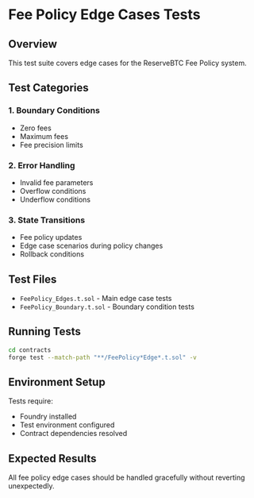 # Fee Policy Edge Cases Tests

## Overview
This test suite covers edge cases for the ReserveBTC Fee Policy system.

## Test Categories

### 1. Boundary Conditions
- Zero fees
- Maximum fees
- Fee precision limits

### 2. Error Handling
- Invalid fee parameters
- Overflow conditions
- Underflow conditions

### 3. State Transitions
- Fee policy updates
- Edge case scenarios during policy changes
- Rollback conditions

## Test Files
- `FeePolicy_Edges.t.sol` - Main edge case tests
- `FeePolicy_Boundary.t.sol` - Boundary condition tests

## Running Tests
```bash
cd contracts
forge test --match-path "**/FeePolicy*Edge*.t.sol" -v
```

## Environment Setup
Tests require:
- Foundry installed
- Test environment configured
- Contract dependencies resolved

## Expected Results
All fee policy edge cases should be handled gracefully without reverting unexpectedly.
